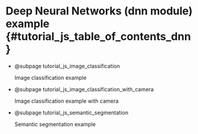 Deep Neural Networks (dnn module) example {#tutorial_js_table_of_contents_dnn}
============

-   @subpage tutorial_js_image_classification

    Image classification example

-   @subpage tutorial_js_image_classification_with_camera

    Image classification example with camera

-   @subpage tutorial_js_semantic_segmentation

    Semantic segmentation example